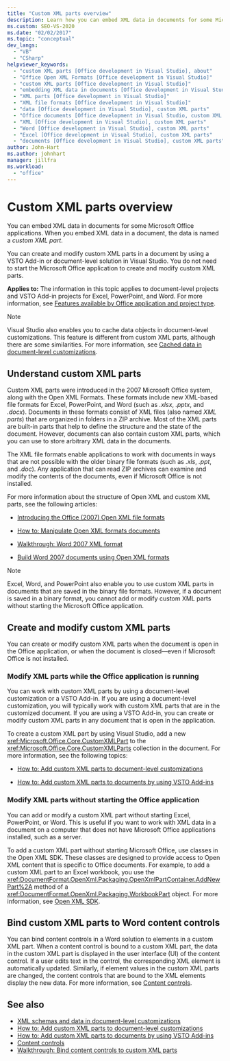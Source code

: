 ```yaml
---
title: "Custom XML parts overview"
description: Learn how you can embed XML data in documents for some Microsoft Office applications. When you embed XML data in a document, the data is named a custom XML part.
ms.custom: SEO-VS-2020
ms.date: "02/02/2017"
ms.topic: "conceptual"
dev_langs:
  - "VB"
  - "CSharp"
helpviewer_keywords:
  - "custom XML parts [Office development in Visual Studio], about"
  - "Office Open XML Formats [Office development in Visual Studio]"
  - "custom XML parts [Office development in Visual Studio]"
  - "embedding XML data in documents [Office development in Visual Studio]"
  - "XML parts [Office development in Visual Studio]"
  - "XML file formats [Office development in Visual Studio]"
  - "data [Office development in Visual Studio], custom XML parts"
  - "Office documents [Office development in Visual Studio, custom XML parts"
  - "XML [Office development in Visual Studio], custom XML parts"
  - "Word [Office development in Visual Studio], custom XML parts"
  - "Excel [Office development in Visual Studio], custom XML parts"
  - "documents [Office development in Visual Studio], custom XML parts"
author: John-Hart
ms.author: johnhart
manager: jillfra
ms.workload:
  - "office"
---
```

# Custom XML parts overview
  You can embed XML data in documents for some Microsoft Office applications. When you embed XML data in a document, the data is named a *custom XML part*.

 You can create and modify custom XML parts in a document by using a VSTO Add-in or document-level solution in Visual Studio. You do not need to start the Microsoft Office application to create and modify custom XML parts.

 **Applies to:** The information in this topic applies to document-level projects and VSTO Add-in projects for Excel, PowerPoint, and Word. For more information, see [Features available by Office application and project type](../vsto/features-available-by-office-application-and-project-type.md).

> [!NOTE]
> Visual Studio also enables you to cache data objects in document-level customizations. This feature is different from custom XML parts, although there are some similarities. For more information, see [Cached data in document-level customizations](../vsto/cached-data-in-document-level-customizations.md).

## Understand custom XML parts
 Custom XML parts were introduced in the 2007 Microsoft Office system, along with the Open XML Formats. These formats include new XML-based file formats for Excel, PowerPoint, and Word (such as *.xlsx*, *.pptx*, and *.docx*). Documents in these formats consist of XML files (also named *XML parts*) that are organized in folders in a ZIP archive. Most of the XML parts are built-in parts that help to define the structure and the state of the document. However, documents can also contain custom XML parts, which you can use to store arbitrary XML data in the documents.

 The XML file formats enable applications to work with documents in ways that are not possible with the older binary file formats (such as *.xls*, *.ppt*, and *.doc*). Any application that can read ZIP archives can examine and modify the contents of the documents, even if Microsoft Office is not installed.

 For more information about the structure of Open XML and custom XML parts, see the following articles:

- [Introducing the Office (2007) Open XML file formats](/previous-versions/office/developer/office-2007/aa338205(v=office.12))

- [How to: Manipulate Open XML formats documents](/previous-versions/office/developer/office-2007/aa982683(v=office.12))

- [Walkthrough: Word 2007 XML format](/previous-versions/office/developer/office-2007/bb266220(v=office.12))

- [Build Word 2007 documents using Open XML formats](/previous-versions/office/developer/office-2007/bb264572(v=office.12))

> [!NOTE]
> Excel, Word, and PowerPoint also enable you to use custom XML parts in documents that are saved in the binary file formats. However, if a document is saved in a binary format, you cannot add or modify custom XML parts without starting the Microsoft Office application.

## Create and modify custom XML parts
 You can create or modify custom XML parts when the document is open in the Office application, or when the document is closed—even if Microsoft Office is not installed.

### Modify XML parts while the Office application is running
 You can work with custom XML parts by using a document-level customization or a VSTO Add-in. If you are using a document-level customization, you will typically work with custom XML parts that are in the customized document. If you are using a VSTO Add-in, you can create or modify custom XML parts in any document that is open in the application.

 To create a custom XML part by using Visual Studio, add a new <xref:Microsoft.Office.Core.CustomXMLPart> to the <xref:Microsoft.Office.Core.CustomXMLParts> collection in the document. For more information, see the following topics:

- [How to: Add custom XML parts to document-level customizations](../vsto/how-to-add-custom-xml-parts-to-document-level-customizations.md)

- [How to: Add custom XML parts to documents by using VSTO Add-ins](../vsto/how-to-add-custom-xml-parts-to-documents-by-using-vsto-add-ins.md)

### Modify XML parts without starting the Office application
 You can add or modify a custom XML part without starting Excel, PowerPoint, or Word. This is useful if you want to work with XML data in a document on a computer that does not have Microsoft Office applications installed, such as a server.

 To add a custom XML part without starting Microsoft Office, use classes in the Open XML SDK. These classes are designed to provide access to Open XML content that is specific to Office documents. For example, to add a custom XML part to an Excel workbook, you use the <xref:DocumentFormat.OpenXml.Packaging.OpenXmlPartContainer.AddNewPart%2A> method of a <xref:DocumentFormat.OpenXml.Packaging.WorkbookPart> object. For more information, see [Open XML SDK](/office/open-xml/open-xml-sdk).

## Bind custom XML parts to Word content controls
 You can bind content controls in a Word solution to elements in a custom XML part. When a content control is bound to a custom XML part, the data in the custom XML part is displayed in the user interface (UI) of the content control. If a user edits text in the control, the corresponding XML element is automatically updated. Similarly, if element values in the custom XML parts are changed, the content controls that are bound to the XML elements display the new data. For more information, see [Content controls](../vsto/content-controls.md).

## See also
- [XML schemas and data in document-level customizations](../vsto/xml-schemas-and-data-in-document-level-customizations.md)
- [How to: Add custom XML parts to document-level customizations](../vsto/how-to-add-custom-xml-parts-to-document-level-customizations.md)
- [How to: Add custom XML parts to documents by using VSTO Add-ins](../vsto/how-to-add-custom-xml-parts-to-documents-by-using-vsto-add-ins.md)
- [Content controls](../vsto/content-controls.md)
- [Walkthrough: Bind content controls to custom XML parts](../vsto/walkthrough-binding-content-controls-to-custom-xml-parts.md)
